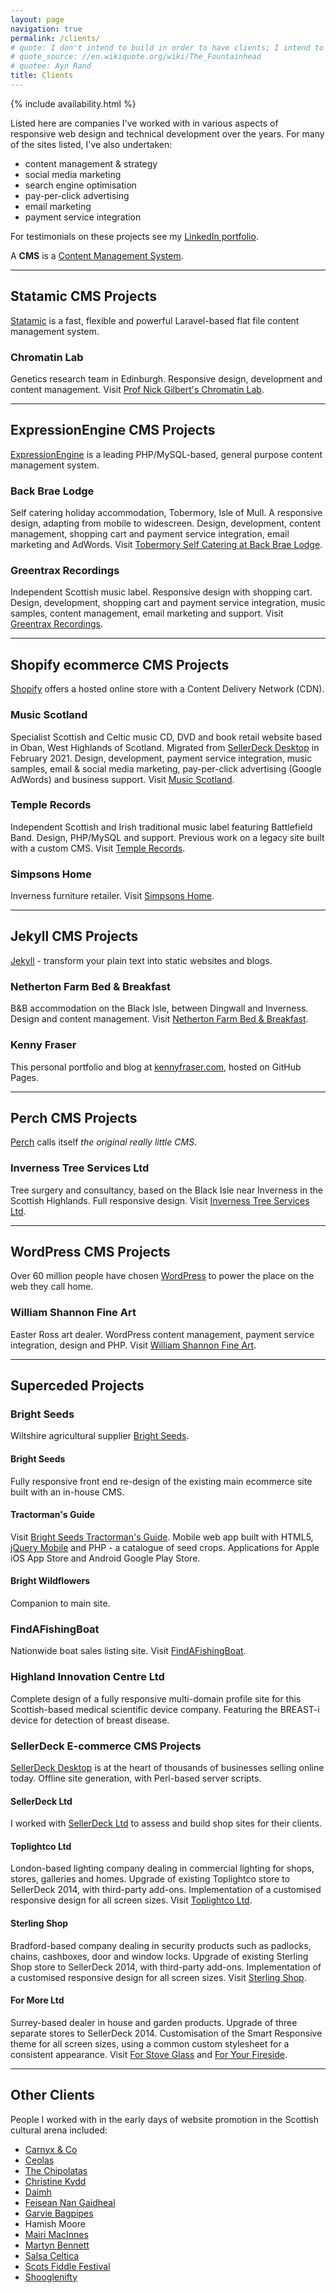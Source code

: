 ```yaml
---
layout: page
navigation: true
permalink: /clients/
# quote: I don't intend to build in order to have clients; I intend to have clients in order to build.
# quote_source: //en.wikiquote.org/wiki/The_Fountainhead
# quotee: Ayn Rand
title: Clients
---
```

{% include availability.html %}

Listed here are companies I've worked with in various aspects of responsive web design and technical development
over the years.  For many of the sites listed, I've also undertaken:

* content management & strategy
* social media marketing
* search engine optimisation
* pay-per-click advertising
* email marketing
* payment service integration

For testimonials on these projects see my [LinkedIn portfolio](//www.linkedin.com/in/kennyfraser).

A **CMS** is a [Content Management System](//en.wikipedia.org/wiki/Content_management_system).

---

## Statamic CMS Projects

[Statamic](//statamic.com/) is a fast, flexible and powerful Laravel-based flat file content management system.

### Chromatin Lab
Genetics research team in Edinburgh.  Responsive design, development and content management. Visit
[Prof Nick Gilbert's Chromatin Lab](//chromatinlab.org).

---

## ExpressionEngine CMS Projects

[ExpressionEngine](//ellislab.com/expressionengine) is a leading PHP/MySQL-based, general purpose content management system.

### Back Brae Lodge
Self catering holiday accommodation, Tobermory, Isle of Mull.  A responsive design, adapting from mobile to widescreen. Design, development, content management, shopping cart and payment service integration, email marketing and AdWords. Visit [Tobermory Self Catering at Back Brae Lodge](//mull.co).

### Greentrax Recordings
Independent Scottish music label.  Responsive design with shopping cart. Design, development, shopping cart and payment service integration, music samples, content management, email marketing and support. Visit [Greentrax Recordings](//www.greentrax.com).

---

## Shopify ecommerce CMS Projects

[Shopify](//www.shopify.co.uk/) offers a hosted online store with a Content Delivery Network (CDN).

### Music Scotland
Specialist Scottish and Celtic music CD, DVD and book retail website based in Oban, West Highlands of Scotland. Migrated from [SellerDeck Desktop](//www.sellerdeck.co.uk/how-we-can-help/website-design-and-development/sellerdeck-desktop/) in February 2021.  Design, development, payment service integration, music samples, email & social media marketing, pay-per-click advertising (Google AdWords) and business support. Visit [Music Scotland](//www.musicscotland.com).

### Temple Records
Independent Scottish and Irish traditional music label featuring Battlefield Band. Design, PHP/MySQL and support. Previous work on a legacy site built with a custom CMS.  Visit [Temple Records](//www.templerecords.co.uk).

### Simpsons Home
Inverness furniture retailer. Visit [Simpsons Home](//www.simpsonshome.co.uk).

---

## Jekyll CMS Projects

[Jekyll](//jekyllrb.com/) - transform your plain text into static websites and blogs.

### Netherton Farm Bed & Breakfast
B&B accommodation on the Black Isle, between Dingwall and Inverness. Design and content management. Visit
[Netherton Farm Bed & Breakfast](//www.nethertonfarm.co.uk).

### Kenny Fraser
This personal portfolio and blog at [kennyfraser.com](//kennyfraser.com), hosted on GitHub Pages.

---

## Perch CMS Projects

[Perch](//grabaperch.com/) calls itself *the original really little CMS*.

### Inverness Tree Services Ltd
Tree surgery and consultancy, based on the Black Isle near Inverness in the Scottish Highlands.  Full responsive design. Visit [Inverness Tree Services Ltd](//invernesstreeservices.com).

---

## WordPress CMS Projects

Over 60 million people have chosen [WordPress](//wordpress.org/) to power the place on the web they call home.

### William Shannon Fine Art
Easter Ross art dealer. WordPress content management, payment service integration, design and PHP. Visit [William Shannon Fine Art](//originalscottishart.com).

---

## Superceded Projects

### Bright Seeds
Wiltshire agricultural supplier [Bright Seeds](//www.brightseeds.co.uk/).  

#### Bright Seeds
Fully responsive front end re-design of the existing main ecommerce site built with an in-house CMS.

#### Tractorman's Guide
Visit [Bright Seeds Tractorman's Guide](//m.brightseeds.co.uk/). Mobile web app built with HTML5, [jQuery Mobile](//jquerymobile.com/) and PHP - a catalogue of seed crops.  Applications for Apple iOS App Store and Android Google Play Store.

#### Bright Wildflowers
Companion to main site.

### FindAFishingBoat
Nationwide boat sales listing site. Visit [FindAFishingBoat](//www.findafishingboat.com/).

### Highland Innovation Centre Ltd
Complete design of a fully responsive multi-domain profile site for this Scottish-based medical scientific device company. Featuring the BREAST-i device for detection of breast disease.

### SellerDeck E-commerce CMS Projects

[SellerDeck Desktop](//www.sellerdeck.co.uk/index.php/ecommerce-software/category/sellerdeck-desktop) is at the heart of thousands of businesses selling online today.  Offline site generation, with Perl-based server scripts.

#### SellerDeck Ltd
I worked with [SellerDeck Ltd](//www.sellerdeck.co.uk) to assess and build shop sites for their clients.

#### Toplightco Ltd
London-based lighting company dealing in commercial lighting for shops, stores, galleries and homes. Upgrade of existing Toplightco store to SellerDeck 2014, with third-party add-ons. Implementation of a customised responsive design for all screen sizes. Visit [Toplightco Ltd](//www.toplightco.com/).

#### Sterling Shop
Bradford-based company dealing in security products such as padlocks, chains, cashboxes, door and window locks. Upgrade of existing Sterling Shop store to SellerDeck 2014, with third-party add-ons. Implementation of a customised responsive design for all screen sizes. Visit [Sterling Shop](//www.sterlingshop.co.uk/).

#### For More Ltd
Surrey-based dealer in house and garden products. Upgrade of three separate stores to SellerDeck 2014. Customisation of the Smart Responsive theme for all screen sizes, using a common custom stylesheet for a consistent appearance. Visit [For Stove Glass](//www.forstoveglass.co.uk/) and [For Your Fireside](//www.foryourfireside.co.uk/).

---

## Other Clients

People I worked with in the early days of website promotion in the Scottish cultural arena included:

- [Carnyx &amp; Co](http://carnyx.org.uk/)
- [Ceolas](//www.ceolas.co.uk/)
- [The Chipolatas](//chipolatas.com/)
- [Christine Kydd](//www.christinekydd.com/)
- [Daimh](//www.daimh.net/)
- [Feisean Nan Gaidheal](//www.feisean.org/)
- [Garvie Bagpipes](//www.garviebagpipes.co.uk/)
- Hamish Moore
- [Mairi MacInnes](//www.mairimacinnes.com/)
- [Martyn Bennett](http://www.martynbennett.com/)
- [Salsa Celtica](//salsaceltica.com/)
- [Scots Fiddle Festival](//www.scotsfiddlefestival.com/)
- [Shooglenifty](//www.shoogle.com/)